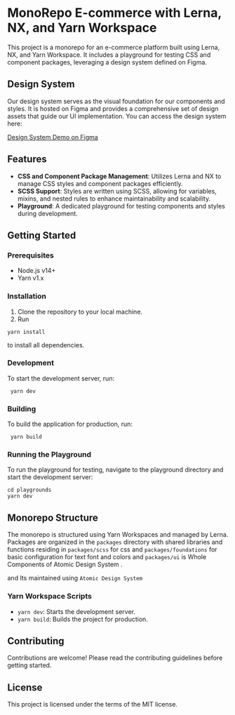 # MonoRepo E-commerce with Lerna, NX, and Yarn Workspace

This project is a monorepo for an e-commerce platform built using Lerna, NX, and Yarn Workspace. It includes a playground for testing CSS and component packages, leveraging a design system defined on Figma.

## Design System

Our design system serves as the visual foundation for our components and styles. It is hosted on Figma and provides a comprehensive set of design assets that guide our UI implementation. You can access the design system here:

[Design System Demo on Figma](https://www.figma.com/file/mJZ1H9VvUbxFB84vkSHsAu/Design-System---Demo?type=design&node-id=99-0&mode=design&t=DYtWLRHsomXNYkq7-0)

## Features

- **CSS and Component Package Management**: Utilizes Lerna and NX to manage CSS styles and component packages efficiently.
- **SCSS Support**: Styles are written using SCSS, allowing for variables, mixins, and nested rules to enhance maintainability and scalability.
- **Playground**: A dedicated playground for testing components and styles during development.

## Getting Started

### Prerequisites

- Node.js v14+
- Yarn v1.x

### Installation

1. Clone the repository to your local machine.
2. Run 
```
yarn install
``` 
to install all dependencies.

### Development

To start the development server, run:

```
 yarn dev
```


### Building

To build the application for production, run:

```
 yarn build
```


### Running the Playground

To run the playground for testing, navigate to the playground directory and start the development server:

```
cd playgrounds
yarn dev
``` 



## Monorepo Structure

The monorepo is structured using Yarn Workspaces and managed by Lerna. Packages are organized in the `packages` directory with shared libraries and functions residing in `packages/scss` for css and `packages/foundations` for basic configuration for text font and colors and `packages/ui` is Whole Components of Atomic Design System .

and Its maintained using `Atomic Design System`



### Yarn Workspace Scripts

- `yarn dev`: Starts the development server.
- `yarn build`: Builds the project for production.

## Contributing

Contributions are welcome! Please read the contributing guidelines before getting started.

## License

This project is licensed under the terms of the MIT license.
